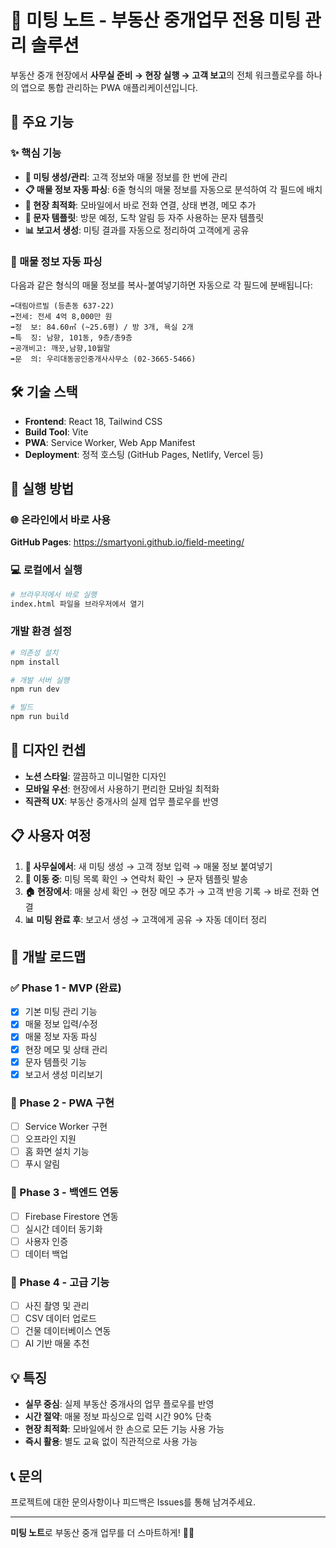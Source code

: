 # 📱 미팅 노트 - 부동산 중개업무 전용 미팅 관리 솔루션

부동산 중개 현장에서 **사무실 준비 → 현장 실행 → 고객 보고**의 전체 워크플로우를 하나의 앱으로 통합 관리하는 PWA 애플리케이션입니다.

## 🚀 주요 기능

### ✨ 핵심 기능
- **📝 미팅 생성/관리**: 고객 정보와 매물 정보를 한 번에 관리
- **📋 매물 정보 자동 파싱**: 6줄 형식의 매물 정보를 자동으로 분석하여 각 필드에 배치
- **📱 현장 최적화**: 모바일에서 바로 전화 연결, 상태 변경, 메모 추가
- **💬 문자 템플릿**: 방문 예정, 도착 알림 등 자주 사용하는 문자 템플릿
- **📊 보고서 생성**: 미팅 결과를 자동으로 정리하여 고객에게 공유

### 🎯 매물 정보 자동 파싱
다음과 같은 형식의 매물 정보를 복사-붙여넣기하면 자동으로 각 필드에 분배됩니다:

```
➡️대림아르빌 (등촌동 637-22)
➡️전세: 전세 4억 8,000만 원
➡️정  보: 84.60㎡ (~25.6평) / 방 3개, 욕실 2개
➡️특  징: 남향, 101동, 9층/총9층
➡️공개비고: 깨끗,남향,10월말
➡️문  의: 우리대동공인중개사사무소 (02-3665-5466)
```

## 🛠️ 기술 스택

- **Frontend**: React 18, Tailwind CSS
- **Build Tool**: Vite
- **PWA**: Service Worker, Web App Manifest
- **Deployment**: 정적 호스팅 (GitHub Pages, Netlify, Vercel 등)

## 📱 실행 방법

### 🌐 온라인에서 바로 사용
**GitHub Pages**: https://smartyoni.github.io/field-meeting/

### 💻 로컬에서 실행
```bash
# 브라우저에서 바로 실행
index.html 파일을 브라우저에서 열기
```

### 개발 환경 설정
```bash
# 의존성 설치
npm install

# 개발 서버 실행
npm run dev

# 빌드
npm run build
```

## 🎨 디자인 컨셉

- **노션 스타일**: 깔끔하고 미니멀한 디자인
- **모바일 우선**: 현장에서 사용하기 편리한 모바일 최적화
- **직관적 UX**: 부동산 중개사의 실제 업무 플로우를 반영

## 📋 사용자 여정

1. **🏢 사무실에서**: 새 미팅 생성 → 고객 정보 입력 → 매물 정보 붙여넣기
2. **🚗 이동 중**: 미팅 목록 확인 → 연락처 확인 → 문자 템플릿 발송
3. **🏠 현장에서**: 매물 상세 확인 → 현장 메모 추가 → 고객 반응 기록 → 바로 전화 연결
4. **📊 미팅 완료 후**: 보고서 생성 → 고객에게 공유 → 자동 데이터 정리

## 🎯 개발 로드맵

### ✅ Phase 1 - MVP (완료)
- [x] 기본 미팅 관리 기능
- [x] 매물 정보 입력/수정
- [x] 매물 정보 자동 파싱
- [x] 현장 메모 및 상태 관리
- [x] 문자 템플릿 기능
- [x] 보고서 생성 미리보기

### 🔄 Phase 2 - PWA 구현
- [ ] Service Worker 구현
- [ ] 오프라인 지원
- [ ] 홈 화면 설치 기능
- [ ] 푸시 알림

### 🔄 Phase 3 - 백엔드 연동
- [ ] Firebase Firestore 연동
- [ ] 실시간 데이터 동기화
- [ ] 사용자 인증
- [ ] 데이터 백업

### 🔄 Phase 4 - 고급 기능
- [ ] 사진 촬영 및 관리
- [ ] CSV 데이터 업로드
- [ ] 건물 데이터베이스 연동
- [ ] AI 기반 매물 추천

## 💡 특징

- **실무 중심**: 실제 부동산 중개사의 업무 플로우를 반영
- **시간 절약**: 매물 정보 파싱으로 입력 시간 90% 단축
- **현장 최적화**: 모바일에서 한 손으로 모든 기능 사용 가능
- **즉시 활용**: 별도 교육 없이 직관적으로 사용 가능

## 📞 문의

프로젝트에 대한 문의사항이나 피드백은 Issues를 통해 남겨주세요.

---

**미팅 노트**로 부동산 중개 업무를 더 스마트하게! 🏡✨